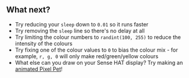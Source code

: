 ## What next?

- Try reducing your `sleep` down to `0.01` so it runs faster
- Try removing the `sleep` line so there's no delay at all
- Try limiting the colour numbers to `randint(100, 255)` to reduce the intensity of the colours
- Try fixing one of the colour values to `0` to bias the colour mix - for example, `r, g, 0` will only make red/green/yellow colours
- What else can you draw on your Sense HAT display? Try making an [animated Pixel Pet](https://learning-admin.raspberrypi.org/en/projects/rpi-python-pixel-pet)!

